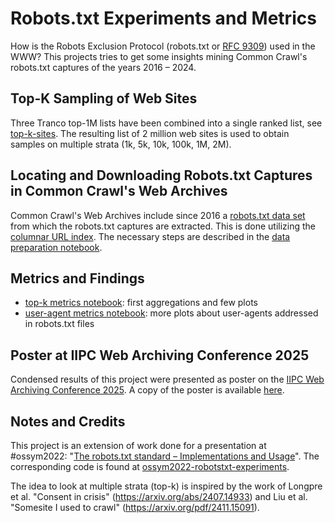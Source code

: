 Robots.txt Experiments and Metrics
==================================

How is the Robots Exclusion Protocol (robots.txt or [RFC 9309](https://datatracker.ietf.org/doc/rfc9309/)) used in the WWW? This projects tries to get some insights mining Common Crawl's robots.txt captures of the years 2016 – 2024.

## Top-K Sampling of Web Sites

Three Tranco top-1M lists have been combined into a single ranked list, see [top-k-sites](./data/top-k-sites/README.md).
The resulting list of 2 million web sites is used to obtain samples on multiple strata (1k, 5k, 10k, 100k, 1M, 2M).

## Locating and Downloading Robots.txt Captures in Common Crawl's Web Archives

Common Crawl's Web Archives include since 2016 a [robots.txt data set](https://commoncrawl.org/2016/09/robotstxt-and-404-redirect-data-sets/)
from which the robots.txt captures are extracted. This is done utilizing the
[columnar URL index](https://commoncrawl.org/2018/03/index-to-warc-files-and-urls-in-columnar-format/).
The necessary steps are described in the [data preparation notebook](./src/jupyter/data-preparation-top-k-sample.ipynb).

## Metrics and Findings

- [top-k metrics notebook](./src/jupyter/metrics-top-k-sample.ipynb): first aggregations and few plots
- [user-agent metrics notebook](./src/jupyter/metrics-user-agents.ipynb): more plots about user-agents addressed in robots.txt files

## Poster at IIPC Web Archiving Conference 2025

Condensed results of this project were presented as poster on the [IIPC Web Archiving Conference 2025](https://netpreserve.org/ga2025/).
A copy of the poster is available [here](./docs/robotstxt-crawler-politeness-wac2025-sn-tv.pdf).

## Notes and Credits

This project is an extension of work done for a presentation at #ossym2022:
"[The robots.txt standard – Implementations and Usage](https://indico.cern.ch/event/1149330/contributions/5074600/)".
The corresponding code is found at [ossym2022-robotstxt-experiments](https://github.com/sebastian-nagel/ossym2022-robotstxt-experiments).

The idea to look at multiple strata (top-k) is inspired by the work of Longpre et al. "Consent in crisis" (<https://arxiv.org/abs/2407.14933>)
and Liu et al. "Somesite I used to crawl" (<https://arxiv.org/pdf/2411.15091>).
